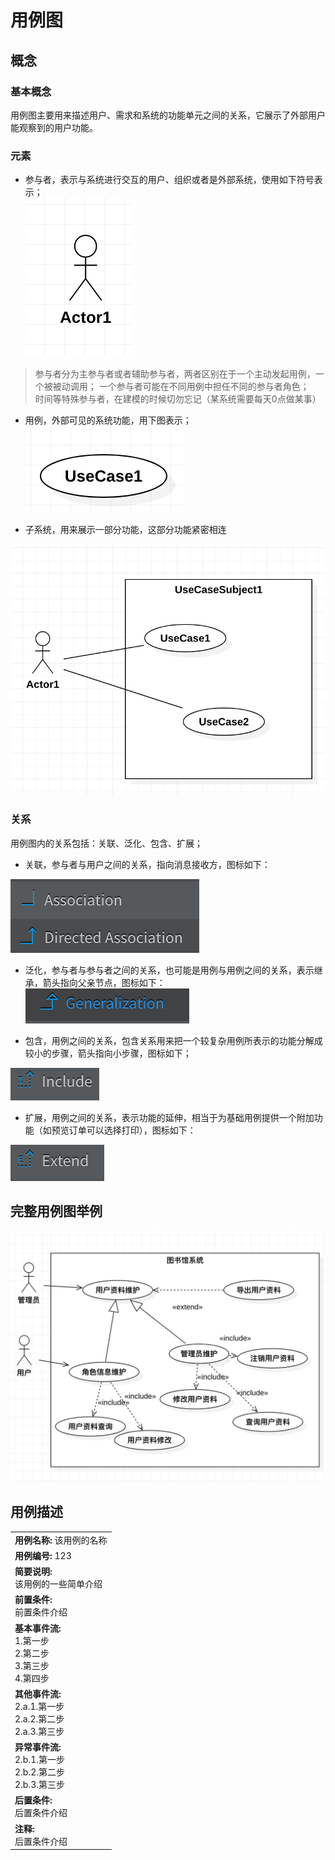 # 用例图

## 概念

### 基本概念

用例图主要用来描述用户、需求和系统的功能单元之间的关系，它展示了外部用户能观察到的用户功能。

### 元素

* 参与者，表示与系统进行交互的用户、组织或者是外部系统，使用如下符号表示；  
![](./assets/2019-10-06-11-08-41.png)

> 参与者分为主参与者或者辅助参与者，两者区别在于一个主动发起用例，一个被被动调用；
> 一个参与者可能在不同用例中担任不同的参与者角色；  
> 时间等特殊参与者，在建模的时候切勿忘记（某系统需要每天0点做某事）

* 用例，外部可见的系统功能，用下图表示；  
![](./assets/2019-10-06-11-12-43.png) 

* 子系统，用来展示一部分功能，这部分功能紧密相连  

![](./assets/2019-10-06-11-14-00.png)  

### 关系

用例图内的关系包括：关联、泛化、包含、扩展；

* 关联，参与者与用户之间的关系，指向消息接收方，图标如下：  

![](./assets/2019-10-06-11-17-26.png)

* 泛化，参与者与参与者之间的关系，也可能是用例与用例之间的关系，表示继承，箭头指向父亲节点，图标如下：  
![](./assets/2019-10-06-11-19-16.png) 

* 包含，用例之间的关系，包含关系用来把一个较复杂用例所表示的功能分解成较小的步骤，箭头指向小步骤，图标如下；

![](./assets/2019-10-06-11-25-44.png)

* 扩展，用例之间的关系，表示功能的延伸，相当于为基础用例提供一个附加功能（如预览订单可以选择打印），图标如下：

![](./assets/2019-10-06-11-25-52.png)

## 完整用例图举例 

![](./assets/2019-10-06-11-33-15.png)  

## 用例描述

||
|----|
|**用例名称:** 该用例的名称 |
|**用例编号:** 123 |
|**简要说明:** <br>该用例的一些简单介绍 |
|**前置条件:** <br>前置条件介绍 |
|**基本事件流:** <br>1.第一步<br>2.第二步<br>3.第三步<br>4.第四步 |
|**其他事件流:** <br>2.a.1.第一步<br>2.a.2.第二步<br>2.a.3.第三步 |
|**异常事件流:** <br>2.b.1.第一步<br>2.b.2.第二步<br>2.b.3.第三步 |
|**后置条件:** <br>后置条件介绍 |
|**注释:** <br>后置条件介绍 |




